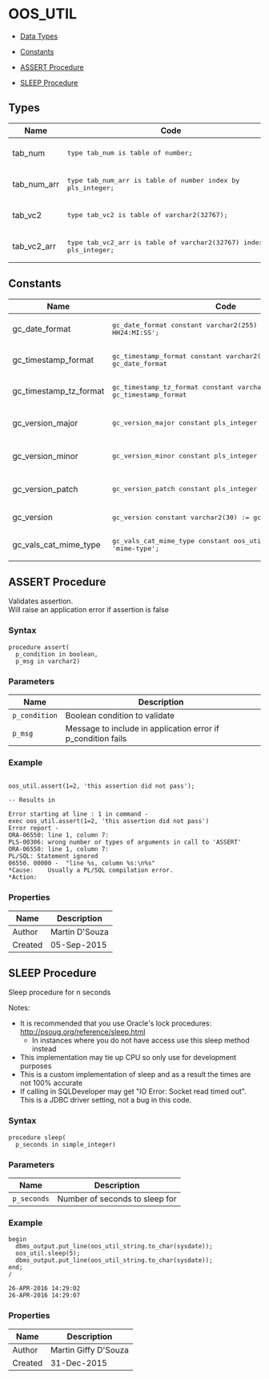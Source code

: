 # OOS_UTIL

- [Data Types](#types)

- [Constants](#constants)



- [ASSERT Procedure](#assert)
- [SLEEP Procedure](#sleep)

## Types<a name="types"></a>

Name | Code | Description
--- | --- | ---
tab_num | <pre>type tab_num is table of number;</pre> | `number` nested table
tab_num_arr | <pre>type tab_num_arr is table of number index by pls_integer;</pre> | `number` associated array
tab_vc2 | <pre>type tab_vc2 is table of varchar2(32767);</pre> | `varchar2` nested table
tab_vc2_arr | <pre>type tab_vc2_arr is table of varchar2(32767) index by pls_integer;</pre> | `varchar2` associated array



## Constants<a name="constants"></a>

Name | Code | Description
--- | --- | ---
gc_date_format | <pre>gc_date_format constant varchar2(255) := 'YYYY-MM-DD HH24:MI:SS';</pre> | default date format
gc_timestamp_format | <pre>gc_timestamp_format constant varchar2(255) := gc_date_format || ':FF';</pre> | default timestamp format
gc_timestamp_tz_format | <pre>gc_timestamp_tz_format constant varchar2(255) := gc_timestamp_format || ' TZR';</pre> | default timestamp (with TZ) format
gc_version_major | <pre>gc_version_major constant pls_integer := 1;</pre> | Version number major 1.0.0
gc_version_minor | <pre>gc_version_minor constant pls_integer := 0;</pre> | Verison number minor 0.1.0
gc_version_patch | <pre>gc_version_patch constant pls_integer := 0;</pre> | Version number patch 0.0.1
gc_version | <pre>gc_version constant varchar2(30) := gc_version_major || '.' || gc_version_minor || '.' || gc_version_patch;</pre> | String represenation of MAJOR.MINOR.PATCH: Note documented version is just an example.
gc_vals_cat_mime_type | <pre>gc_vals_cat_mime_type constant oos_util_values.cat%type := 'mime-type';</pre> | 






 
## ASSERT Procedure<a name="assert"></a>


<p>
<p>Validates assertion.<br />Will raise an application error if assertion is false</p>
</p>

### Syntax
```plsql
procedure assert(
  p_condition in boolean,
  p_msg in varchar2)
```

### Parameters
Name | Description
--- | ---
`p_condition` | Boolean condition to validate
`p_msg` | Message to include in application error if p_condition fails
 
 


### Example
```plsql

oos_util.assert(1=2, 'this assertion did not pass');

-- Results in

Error starting at line : 1 in command -
exec oos_util.assert(1=2, 'this assertion did not pass')
Error report -
ORA-06550: line 1, column 7:
PLS-00306: wrong number or types of arguments in call to 'ASSERT'
ORA-06550: line 1, column 7:
PL/SQL: Statement ignored
06550. 00000 -  "line %s, column %s:\n%s"
*Cause:    Usually a PL/SQL compilation error.
*Action:
```


### Properties
Name | Description
--- | ---
Author | Martin D'Souza
Created | 05-Sep-2015


 
## SLEEP Procedure<a name="sleep"></a>


<p>
<p>Sleep procedure for n seconds</p><p>Notes:</p><ul>
<li>It is recommended that you use Oracle&#39;s lock procedures: <a href="http://psoug.org/reference/sleep.html">http://psoug.org/reference/sleep.html</a><ul>
<li>In instances where you do not have access use this sleep method instead</li>
</ul>
</li>
<li>This implementation may tie up CPU so only use for development purposes</li>
<li>This is a custom implementation of sleep and as a result the times are not 100% accurate</li>
<li>If calling in SQLDeveloper may get &quot;IO Error: Socket read timed out&quot;. This is a JDBC driver setting, not a bug in this code.</li>
</ul>

</p>

### Syntax
```plsql
procedure sleep(
  p_seconds in simple_integer)
```

### Parameters
Name | Description
--- | ---
`p_seconds` | Number of seconds to sleep for
 
 


### Example
```plsql
begin
  dbms_output.put_line(oos_util_string.to_char(sysdate));
  oos_util.sleep(5);
  dbms_output.put_line(oos_util_string.to_char(sysdate));
end;
/

26-APR-2016 14:29:02
26-APR-2016 14:29:07
```


### Properties
Name | Description
--- | ---
Author | Martin Giffy D'Souza
Created | 31-Dec-2015


 

